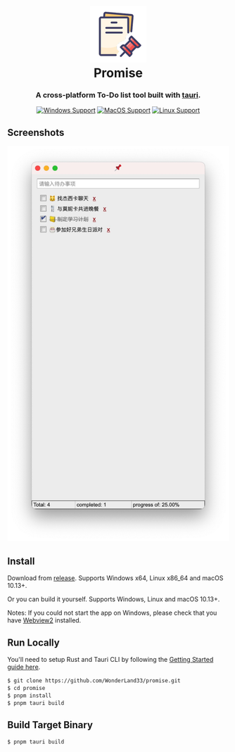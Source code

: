 <h1 align="center">
  <img src="src-tauri/icons/128x128.png" width="128" />
  <br>
  Promise
  <br>
</h1>

<h3 align="center">
A cross-platform To-Do list tool built with <a href="https://github.com/tauri-apps/tauri">tauri</a>.
</h3>

<div align="center">

[![Windows Support](https://img.shields.io/badge/Windows-0078D6?style=flat&logo=windows&logoColor=white)](#)
[![MacOS Support](https://img.shields.io/badge/MACOS-adb8c5?style=flat&logo=macos&logoColor=white)](#)
[![Linux Support](https://img.shields.io/badge/linux-1793D1?style=flat&logo=linux&logoColor=white)](#)

</div>

## Screenshots

![](screenshots/macos.jpg)

## Install

Download from [release](#). Supports Windows x64, Linux x86_64 and macOS 10.13+.

Or you can build it yourself. Supports Windows, Linux and macOS 10.13+.

Notes: If you could not start the app on Windows, please check that you have [Webview2](https://developer.microsoft.com/en-us/microsoft-edge/webview2/#download-section) installed.

## Run Locally

You'll need to setup Rust and Tauri CLI by following the [Getting Started guide here](https://tauri.app/v1/guides/getting-started/prerequisites).

```bash
$ git clone https://github.com/WonderLand33/promise.git
$ cd promise
$ pnpm install
$ pnpm tauri build
```

## Build Target Binary

```bash
$ pnpm tauri build
```
